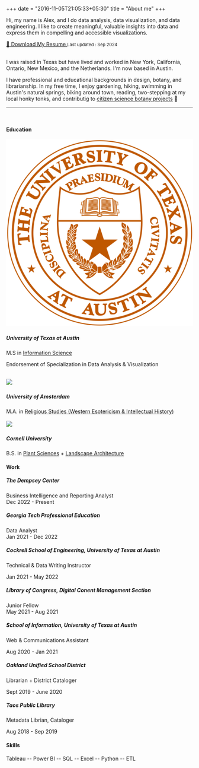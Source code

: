 +++
date = "2016-11-05T21:05:33+05:30"
title = "About me"
+++

Hi, my name is Alex, and I do data analysis, data visualization, and data engineering. I like to create meaningful, valuable insights into data and express them in compelling and accessible visualizations.

<a href="/downloads/Resume_Reese,Alexander_9.24.pdf" class="btn" download>
    📄 Download My Resume
</a>
<small>Last updated : Sep 2024</small>


</br>
</br>


<!-- ![This is me](/img/areese_circle_photo.png) -->

<p class="role">I was raised in Texas but have lived and worked in New York, California, Ontario, New Mexico, and the Netherlands. I'm now based in Austin.</p>
<p class="role">I have professional and educational backgrounds in design, botany, and librarianship. In my free time, I enjoy gardening, hiking, swimming in Austin's natural springs, biking around town, reading, two-stepping at my local honky tonks, and contributig to <a href="https://www.inaturalist.org/observations?place_id=any&user_id=txalexander&verifiable=any">citizen science botany projects</a> 🌱 </p>
<hr>

</br>

#### Education

<div class="job">
<img src="/img/ut_seal.png"></img>
<div class="jobtext">
<h5>University of Texas at Austin</h5>
<span class = major>M.S in <a href="https://www.ischool.utexas.edu/">Information Science</a></span>
<p class="date">Endorsement of Specialization in Data Analysis & Visualization</p>
<!-- **2022** -->
</div></div>

</br>

<div class="job">
<img src="/img/uva_logo.svg"></img>
<div class="jobtext">
<h5>University of Amsterdam</h5>
<span class = major>M.A. in <a href="https://www.amsterdamhermetica.nl/">Religious Studies (Western Esotericism & Intellectual History)</a></span>
<!-- **2017** -->
</div></div>

</br>

<div class="job">
<img src="/img/cornell_seal.png"></img>
<div class="jobtext">
<h5>Cornell University</h5>
<span class = major>B.S. in <a href="https://cals.cornell.edu/school-integrative-plant-science">Plant Sciences</a> + <a href="https://cals.cornell.edu/landscape-architecture">Landscape Architecture</a></span>   
<!-- **2014** -->
</div></div>

<h4 class=resume-heading>Work</h4>

<div class="job">
<!-- <img src=""></img> -->
<div class="jobtext">
<h5>The Dempsey Center</h5>   
<div class=role>Business Intelligence and Reporting Analyst</div>  
<div class=date>Dec 2022 - Present</div>
</div></div>

<div class="job">
<!-- <img src=""></img> -->
<div class="jobtext">
<h5>Georgia Tech Professional Education</h5>   
<div class=role>Data Analyst</div>  
<div class=date>Jan 2021 - Dec 2022</div>
</div></div>

##### Cockrell School of Engineering, University of Texas at Austin  
<div class=role>Technical & Data Writing Instructor</div>    
<p class=date>Jan 2021 - May 2022</p>  

##### Library of Congress, Digital Conent Management Section  
<div class=role>Junior Fellow</div>
<div class=date>May 2021 - Aug 2021</div>  

##### School of Information, University of Texas at Austin  
<div class=role>Web & Communications Assistant</div>  
<p class=date>Aug 2020 - Jan 2021</p>

##### Oakland Unified School District  
<div class=role>Librarian + District Cataloger</div>    
<p class=date>Sept 2019 - June 2020</p>

<div class="job">
<!-- <img src="/img/taos.png"></img> -->
<div class="jobtext">
<h5>Taos Public Library</h5>  
<div class=role>Metadata Librian, Cataloger</div>    
<p class=date>Aug 2018 - Sep 2019</p>
</div></div>

#### Skills
<span class=role>Tableau --
Power BI --
SQL --
Excel --
Python --
ETL
</span>    
<!-- [1]: /img/about.jpg -->
